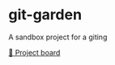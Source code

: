 # git-garden
A sandbox project for a giting

[🔮 Project board](https://github.com/users/ronerlih/projects/9)